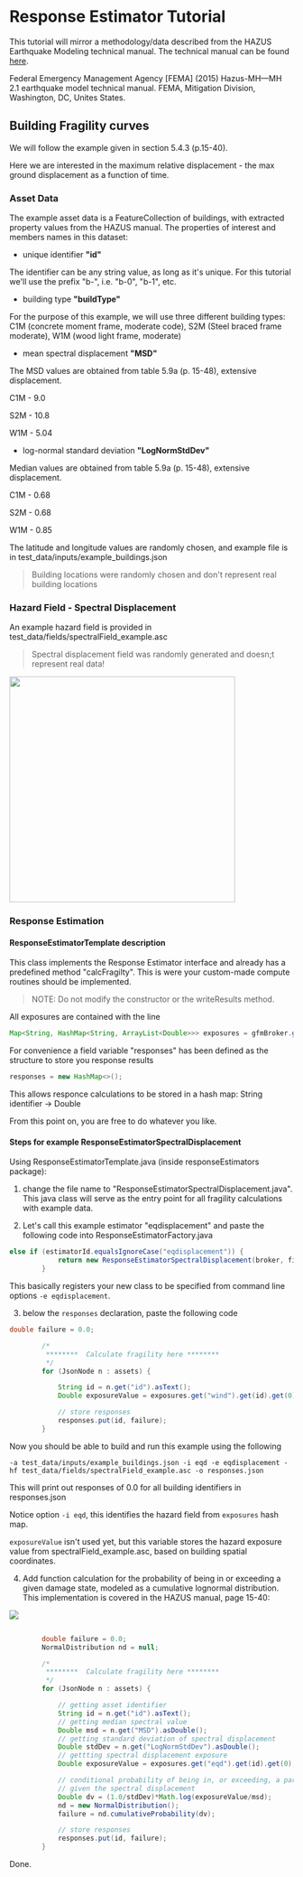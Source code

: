 # Response Estimator Tutorial 

This tutorial will mirror a methodology/data described from the HAZUS
Earthquake Modeling technical manual.  The technical manual can be found
[here](https://www.fema.gov/media-library/assets/documents/24609).

Federal Emergency Management Agency [FEMA] 
(2015) Hazus-MH—MH 2.1 earthquake model technical manual. 
FEMA, Mitigation Division, Washington, DC, Unites States. 



## Building Fragility curves

We will follow the example given in section 5.4.3 (p.15-40). 

Here we are interested in the maximum relative displacement - the max ground displacement 
as a function of time.

### Asset Data

The example asset data is a FeatureCollection of buildings, with extracted property values from 
the HAZUS manual. The properties of interest and members names in this dataset:

* unique identifier **"id"**

The identifier can be any string value, as long as it's unique. For this tutorial we'll
use the prefix "b-", i.e. "b-0", "b-1", etc. 

* building type **"buildType"**

For the purpose of this example, we will use three different building types:
C1M (concrete moment frame, moderate code), 
S2M (Steel braced frame moderate), 
W1M (wood light frame, moderate)

* mean spectral displacement **"MSD"**

The MSD values are obtained from table 5.9a (p. 15-48), extensive displacement.

C1M - 9.0

S2M - 10.8

W1M - 5.04

* log-normal standard deviation **"LogNormStdDev"**

Median values are obtained from table 5.9a (p. 15-48), extensive displacement.

C1M - 0.68

S2M - 0.68

W1M - 0.85

The latitude and longitude values are randomly chosen, and example file is 
in test_data/inputs/example_buildings.json

> Building locations were randomly chosen and don't represent real building locations


### Hazard Field - Spectral Displacement

An example hazard field is provided in test_data/fields/spectralField_example.asc
> Spectral displacement field was randomly generated and doesn;t represent real data!

<img src="https://github.com/tscrawford/generalized-fragility-model/blob/master/test_data/hazardField.PNG" width="400" height="400" />

### Response Estimation 

#### ResponseEstimatorTemplate description

This class implements the Response Estimator interface and already has a predefined method 
"calcFragilty".  This is were your custom-made compute routines should be implemented.

> NOTE: Do not modify the constructor or the writeResults method.

All exposures are contained with the line 
```java
Map<String, HashMap<String, ArrayList<Double>>> exposures = gfmBroker.getExposures();
```
For convenience a field variable "responses" has been defined as the structure to store
you response results 
```java 
responses = new HashMap<>(); 
```
This allows responce calculations to be stored in a hash map: 
String identifier -> Double 

From this point on, you are free to do whatever you like.


#### Steps for example ResponseEstimatorSpectralDisplacement

Using ResponseEstimatorTemplate.java (inside responseEstimators package):
 
1. change the file name to "ResponseEstimatorSpectralDisplacement.java".  This java class will serve 
as the entry point for all fragility calculations with example data.

2. Let's call this example estimator "eqdisplacement" and paste the following code into ResponseEstimatorFactory.java
```java
else if (estimatorId.equalsIgnoreCase("eqdisplacement")) {
            return new ResponseEstimatorSpectralDisplacement(broker, fileOutputPath);
        }
```
This basically registers your new class to be specified from command line options ``` -e eqdisplacement ```.

3. below the ```responses``` declaration, paste the following code
```java
double failure = 0.0;

        /*
         ********  Calculate fragility here ********
         */
        for (JsonNode n : assets) {

            String id = n.get("id").asText();
            Double exposureValue = exposures.get("wind").get(id).get(0);

            // store responses
            responses.put(id, failure);
        }
```
Now you should be able to build and run this example using the following

``` 
-a test_data/inputs/example_buildings.json -i eqd -e eqdisplacement -hf test_data/fields/spectralField_example.asc -o responses.json 
```
This will print out responses of 0.0 for all building identifiers in responses.json

Notice option ``` -i eqd ```,  this identifies the hazard field from ``` exposures ``` hash map.

``` exposureValue ``` isn't used yet, but this variable stores the hazard exposure value from spectralField_example.asc,
based on building spatial coordinates.


4. Add function calculation for the probability of being in or exceeding a given damage state,
modeled as a cumulative lognormal distribution.  This implementation is covered in the HAZUS
manual, page 15-40:

<img src="https://github.com/tscrawford/turbo-fresh-gfm/blob/master/test_data/equation.PNG"/>


```java 

        double failure = 0.0;
        NormalDistribution nd = null;

        /*
         ********  Calculate fragility here ********
         */
        for (JsonNode n : assets) {

            // getting asset identifier
            String id = n.get("id").asText();
            // getting median spectral value
            Double msd = n.get("MSD").asDouble();
            // getting standard deviation of spectral displacement
            Double stdDev = n.get("LogNormStdDev").asDouble();
            // gettting spectral displacement exposure
            Double exposureValue = exposures.get("eqd").get(id).get(0);

            // conditional probability of being in, or exceeding, a particular damage state,
            // given the spectral displacement
            Double dv = (1.0/stdDev)*Math.log(exposureValue/msd);
            nd = new NormalDistribution();
            failure = nd.cumulativeProbability(dv);

            // store responses
            responses.put(id, failure);
        }
```
 
Done.
